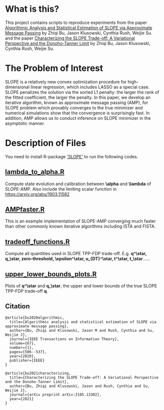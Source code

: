 # What is this?
This project contains scripts to reproduce experiments from the paper 
[Algorithmic Analysis and Statistical Estimation of SLOPE via Approximate Message Passing](https://arxiv.org/abs/1907.07502)
by Zhiqi Bu, Jason Klusowski, Cynthia Rush, Weijie Su.
and the paper
[Characterizing the SLOPE Trade-off: A Variational Perspective and the Donoho-Tanner Limit](https://arxiv.org/abs/2110.05679)
by Zhiqi Bu, Jason Klusowski, Cynthia Rush, Weijie Su.

# The Problem of Interest
SLOPE is a relatively new convex optimization procedure for high-dimensional linear regression, which includes LASSO as a special case. SLOPE penalizes the solution via the sorted L1 penalty: the larger the rank of the fitted coefficient, the larger the penalty. In this paper, we develop an iterative algorithm, known as approximate message passing (AMP), for SLOPE problem which provably converges to the true minimizer and numerical simulations show that the convergence is surprisingly fast. In addition, AMP allows us to conduct inference on SLOPE minimizer in the asymptotic manner.

# Description of Files

You need to install R-package ['SLOPE'](https://cran.r-project.org/web/packages/SLOPE/index.html) to run the following codes.

## [lambda_to_alpha.R](lambda_to_alpha.R) 

Compute state evolution and calibration between **\alpha** and **\lambda** of SLOPE-AMP. Also include the limiting scalar function in https://arxiv.org/abs/1903.11582

## [AMPfaster.R](AMPfaster.R)

This is an example implementation of SLOPE-AMP converging much faster than other commonly known iterative algorithms including ISTA and FISTA.

## [tradeoff_functions.R](tradeoff_functions.R) 

Compute all quantities used in SLOPE TPP-FDP trade-off. E.g. **q^\star, q_\star, zero-threshold, \epsilon^\star, u_{DT}^\star, t^\star, t_\star**......

## [upper_lower_bounds_plots.R](upper_lower_bounds_plots.R) 

Plots of **q^\star** and **q_\star**, the upper and lower bounds of the true SLOPE TPP-FDP trade-off **q**.


## Citation
```
@article{bu2020algorithmic,
  title={Algorithmic analysis and statistical estimation of SLOPE via approximate message passing},
  author={Bu, Zhiqi and Klusowski, Jason M and Rush, Cynthia and Su, Weijie J},
  journal={IEEE Transactions on Information Theory},
  volume={67},
  number={1},
  pages={506--537},
  year={2020},
  publisher={IEEE}
}

@article{bu2021characterizing,
  title={Characterizing the SLOPE Trade-off: A Variational Perspective and the Donoho-Tanner Limit},
  author={Bu, Zhiqi and Klusowski, Jason and Rush, Cynthia and Su, Weijie J},
  journal={arXiv preprint arXiv:2105.13302},
  year={2021}
}
```

